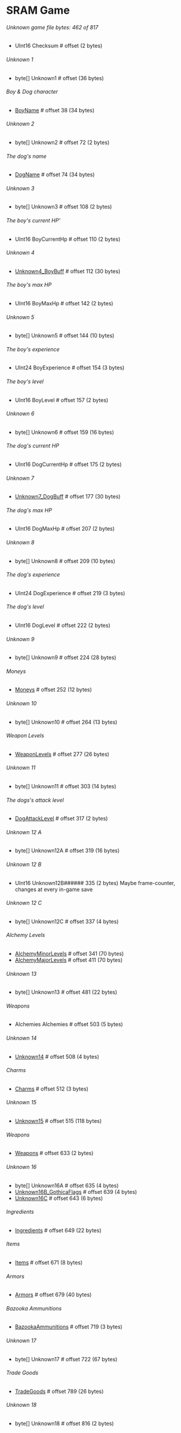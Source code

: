 ﻿# SRAM Game

###### Unknown game file bytes: 462 of 817
* UInt16 Checksum # offset (2 bytes)

###### Unknown 1
* byte[] Unknown1 # offset (36 bytes)

###### Boy & Dog character
* [BoyName](CharacterName.md) # offset 38 (34 bytes) 

###### Unknown 2
* byte[] Unknown2 # offset 72 (2 bytes)

###### The dog's name
* [DogName](CharacterName.md) # offset 74 (34 bytes) 

###### Unknown 3
* byte[] Unknown3 # offset 108 (2 bytes)

###### The boy's current HP'
* UInt16 BoyCurrentHp # offset 110 (2 bytes)

###### Unknown 4
* [Unknown4_BoyBuff](CharacterBuff.md) # offset 112 (30 bytes)

###### The boy's max HP
* UInt16 BoyMaxHp # offset 142 (2 bytes)

###### Unknown 5
* byte[] Unknown5 # offset 144 (10 bytes)

###### The boy's experience
* UInt24 BoyExperience # offset 154 (3 bytes)

###### The boy's level
* UInt16 BoyLevel # offset 157 (2 bytes)

###### Unknown 6
* byte[] Unknown6 # offset 159 (16 bytes)

###### The dog's current HP
* UInt16 DogCurrentHp # offset 175 (2 bytes)

###### Unknown 7
* [Unknown7_DogBuff](CharacterBuff.md) # offset 177 (30 bytes)

###### The dog's max HP
* UInt16 DogMaxHp # offset 207 (2 bytes)

###### Unknown 8
* byte[] Unknown8 # offset 209 (10 bytes)

###### The dog's experience
* UInt24 DogExperience # offset 219 (3 bytes)

###### The dog's level
* UInt16 DogLevel # offset 222 (2 bytes)

###### Unknown 9
* byte[] Unknown9 # offset 224 (28 bytes)

###### Moneys
* [Moneys](Moneys.md) # offset 252 (12 bytes)

###### Unknown 10
* byte[] Unknown10 # offset 264 (13 bytes)

###### Weapon Levels
* [WeaponLevels](WeaponLevels.md) # offset 277 (26 bytes)

###### Unknown 11
* byte[] Unknown11 # offset 303 (14 bytes)

###### The dogs's attack level
* [DogAttackLevel](WeaponLevel.md) # offset 317 (2 bytes)

###### Unknown 12 A
* byte[] Unknown12A # offset 319 (16 bytes)

###### Unknown 12 B
* UInt16 Unknown12B###### 335 (2 bytes) Maybe frame-counter, changes at every in-game save

###### Unknown 12 C
* byte[] Unknown12C # offset 337 (4 bytes)

###### Alchemy Levels
* [AlchemyMinorLevels](AlchemyLevels.md) # offset 341 (70 bytes)
* [AlchemyMajorLevels](AlchemyLevels.md) # offset 411 (70 bytes)

###### Unknown 13
* byte[] Unknown13 # offset 481 (22 bytes)

###### Weapons
* Alchemies Alchemies # offset 503 (5 bytes)

###### Unknown 14
* [Unknown14](Enums/Unknown14_AntiquaFlags.md) # offset 508 (4 bytes) 

###### Charms
* [Charms](Charms.md) # offset 512 (3 bytes)

###### Unknown 15
* [Unknown15](Unknown15.md) # offset 515 (118 bytes)

###### Weapons
* [Weapons](Weapons.md) # offset 633 (2 bytes)

###### Unknown 16
* byte[] Unknown16A # offset 635 (4 bytes) 
* [Unknown16B_GothicaFlags](Enums/Unknown16_GothicaFlags.md) # offset 639 (4 bytes)
* [Unknown16C](Unknown16C.md) # offset 643 (6 bytes) 

###### Ingredients
* [Ingredients](Ingredients.md) # offset 649 (22 bytes)

###### Items
* [Items](Items.md) # offset 671 (8 bytes)

###### Armors
* [Armors](Armors.md) # offset 679 (40 bytes)

###### Bazooka Ammunitions
* [BazookaAmmunitions](BazookaAmmunitions.md) # offset 719 (3 bytes)

###### Unknown 17
* byte[] Unknown17 # offset 722 (67 bytes)

###### Trade Goods
* [TradeGoods](TradeGoods.md) # offset 789 (26 bytes)

###### Unknown 18
* byte[] Unknown18 # offset 816 (2 bytes)

